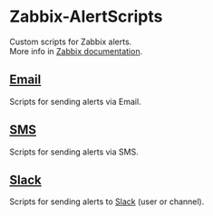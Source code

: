 # Zabbix-AlertScripts
Custom scripts for Zabbix alerts.  
More info in [Zabbix documentation](https://www.zabbix.com/documentation/4.0/manual/config/notifications/media/script).

## [Email](Email)
Scripts for sending alerts via Email.

## [SMS](SMS)
Scripts for sending alerts via SMS.

## [Slack](Slack)
Scripts for sending alerts to [Slack](https://slack.com) (user or channel).
